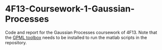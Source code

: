 # 4F13-Coursework-1-Gaussian-Processes
Code and report for the Gaussian Processes coursework of 4F13. Note that the [GPML toolbox](http://gaussianprocess.org/gpml/code/matlab/doc/) needs to be installed to run the matlab scripts in the repository.
